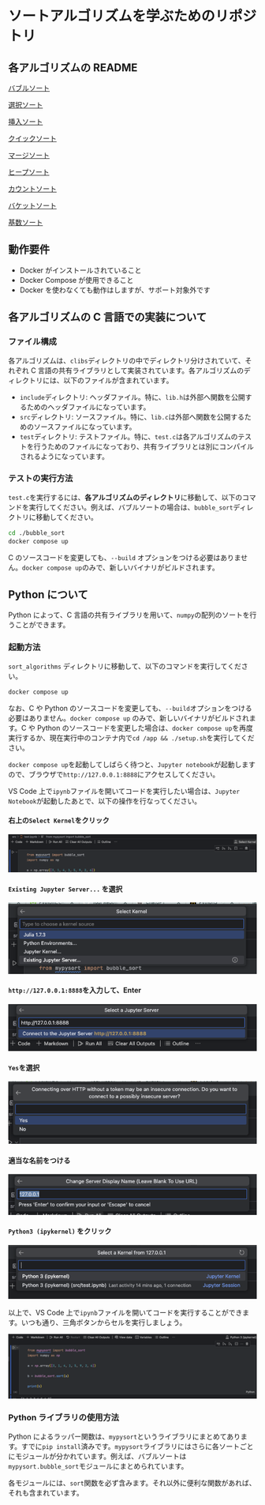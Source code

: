 # ソートアルゴリズムを学ぶためのリポジトリ

## 各アルゴリズムの README

[バブルソート](./clibs/bubble_sort/README.md)

[選択ソート](./clibs/selection_sort/README.md)

[挿入ソート](./clibs/insertion_sort/README.md)

[クイックソート](./clibs/quick_sort/README.md)

[マージソート](./clibs/merge_sort/README.md)

[ヒープソート](./clibs/heap_sort/README.md)

[カウントソート](./clibs/count_sort/README.md)

[バケットソート](./clibs/bucket_sort/README.md)

[基数ソート](./clibs/radix_sort/README.md)

## 動作要件

- Docker がインストールされていること
- Docker Compose が使用できること
- Docker を使わなくても動作はしますが、サポート対象外です

## 各アルゴリズムの C 言語での実装について

### ファイル構成

各アルゴリズムは、`clibs`ディレクトリの中でディレクトリ分けされていて、それぞれ C 言語の共有ライブラリとして実装されています。各アルゴリズムのディレクトリには、以下のファイルが含まれています。

- `include`ディレクトリ: ヘッダファイル。特に、`lib.h`は外部へ関数を公開するためのヘッダファイルになっています。
- `src`ディレクトリ: ソースファイル。特に、`lib.c`は外部へ関数を公開するためのソースファイルになっています。
- `test`ディレクトリ: テストファイル。特に、`test.c`は各アルゴリズムのテストを行うためのファイルになっており、共有ライブラリとは別にコンパイルされるようになっています。

### テストの実行方法

`test.c`を実行するには、**各アルゴリズムのディレクトリ**に移動して、以下のコマンドを実行してください。例えば、バブルソートの場合は、`bubble_sort`ディレクトリに移動してください。

```bash
cd ./bubble_sort
docker compose up
```

C のソースコードを変更しても、`--build` オプションをつける必要はありません。`docker compose up`のみで、新しいバイナリがビルドされます。

## Python について

Python によって、C 言語の共有ライブラリを用いて、`numpy`の配列のソートを行うことができます。

### 起動方法

`sort_algorithms` ディレクトリに移動して、以下のコマンドを実行してください。

```bash
docker compose up
```

なお、C や Python のソースコードを変更しても、`--build`オプションをつける必要はありません。`docker compose up` のみで、新しいバイナリがビルドされます。C や Python のソースコードを変更した場合は、`docker compose up`を再度実行するか、現在実行中のコンテナ内で`cd /app && ./setup.sh`を実行してください。

`docker compose up`を起動してしばらく待つと、`Jupyter notebook`が起動しますので、ブラウザで`http://127.0.0.1:8888`にアクセスしてください。

VS Code 上で`ipynb`ファイルを開いてコードを実行したい場合は、`Jupyter Notebook`が起動したあとで、以下の操作を行なってください。

#### 右上の`Select Kernel`をクリック

![Select kernel](./images/001.png)

#### `Existing Jupyter Server...` を選択

![Existing Jupyter Server...](./images/002.png)

#### `http://127.0.0.1:8888`を入力して、Enter

![Input URL](./images/003.png)

#### `Yes`を選択

![Press Yes](./images/004.png)

#### 適当な名前をつける

![Name](./images/005.png)

#### `Python3 (ipykernel)` をクリック

![Select Python3](./images/006.png)

以上で、VS Code 上で`ipynb`ファイルを開いてコードを実行することができます。いつも通り、三角ボタンからセルを実行しましょう。

![Finished](./images/007.png)

### Python ライブラリの使用方法

Python によるラッパー関数は、`mypysort`というライブラリにまとめてあります。すでに`pip install`済みです。`mypysort`ライブラリにはさらに各ソートごとにモジュールが分かれています。例えば、バブルソートは`mypysort.bubble_sort`モジュールにまとめられています。

各モジュールには、`sort`関数を必ず含みます。それ以外に便利な関数があれば、それも含まれています。
